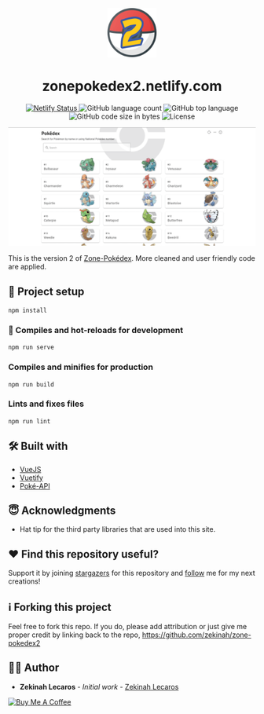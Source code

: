 
<div align="center">
  <img src="https://raw.githubusercontent.com/zekinah/zone-pokedex2/master/public/img/zone-pokedex2.png" width="100" alt="site-logo"/>
</div>
<h1 align="center">
  zonepokedex2.netlify.com
</h1>
<p align="center">
  <a href="https://app.netlify.com/sites/zone-pokedex2/deploys" target="_blank">
    <img src="https://api.netlify.com/api/v1/badges/fd188fa7-eb55-4ffe-94e5-b9588e7193f7/deploy-status" alt="Netlify Status" />
  </a>
  <img alt="GitHub language count" src="https://img.shields.io/github/languages/count/zekinah/zone-pokedex2">
  <img alt="GitHub top language" src="https://img.shields.io/github/languages/top/zekinah/zone-pokedex2">
  <img alt="GitHub code size in bytes" src="https://img.shields.io/github/languages/code-size/zekinah/zone-pokedex2">
  <img alt="License" src="https://img.shields.io/badge/license-MIT-blue.svg" >
</p>

![demo](https://raw.githubusercontent.com/zekinah/zone-pokedex2/master/public/img/preview.png)

This is the version 2 of [Zone-Pokédex](https://zonepokedex.netlify.app/). More cleaned and user friendly code are applied.

## 📐 Project setup
```
npm install
```

### 🚀 Compiles and hot-reloads for development
```
npm run serve
```

### Compiles and minifies for production
```
npm run build
```

### Lints and fixes files
```
npm run lint
```

## 🛠 Built with
* [VueJS](https://vuejs.org/)
* [Vuetify](https://vuetifyjs.com/)
* [Poké-API](https://pokeapi.co/)

## 😇 Acknowledgments
* Hat tip for the third party libraries that are used into this site.

## ❤️ Find this repository useful?
Support it by joining [stargazers](https://github.com/zekinah/zone-pokedex2/stargazers) for this repository and [follow](https://github.com/zekinah/) me for my next creations! 

## ℹ️ Forking this project
Feel free to fork this repo. If you do, please add attribution or just give me proper credit by linking back to the repo,
https://github.com/zekinah/zone-pokedex2

## 👨‍💻 Author
* **Zekinah Lecaros** - *Initial work* - [Zekinah Lecaros](https://zekinahlecaros.com/)

<a href="https://www.buymeacoffee.com/zekinah" target="_blank"><img src="https://cdn.buymeacoffee.com/buttons/default-orange.png" alt="Buy Me A Coffee" height="41" width="174"></a>